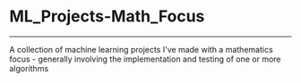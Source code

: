 # ML_Projects-Math_Focus
<hr>

A collection of machine learning projects I've made with a mathematics focus - generally involving the implementation and testing of one or more algorithms
